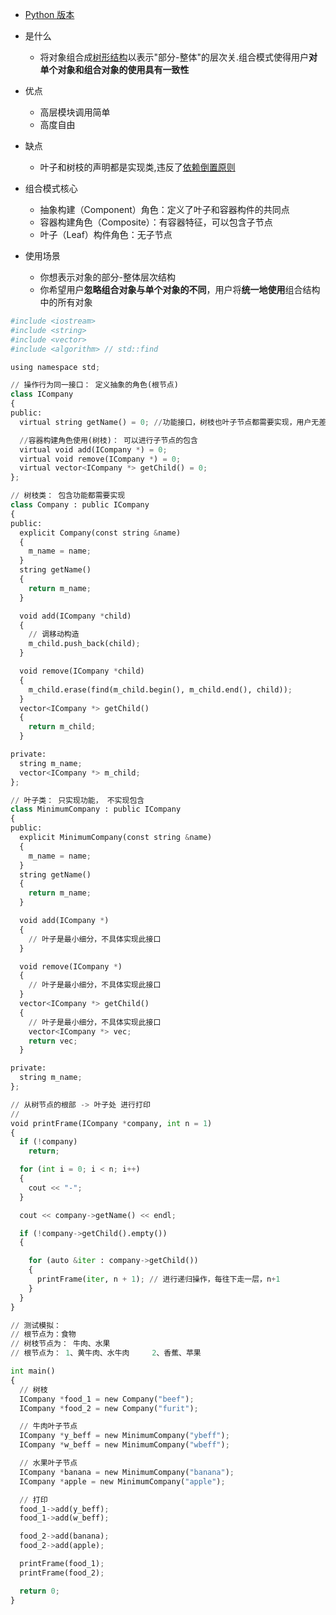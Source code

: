 - [Python 版本](https://blog.csdn.net/Htojk/article/details/129950966?ops_request_misc=&request_id=&biz_id=102&utm_term=Python%20%20%E7%BB%84%E5%90%88%E6%A8%A1%E5%BC%8F&utm_medium=distribute.pc_search_result.none-task-blog-2~all~sobaiduweb~default-0-129950966.142^v96^pc_search_result_base3&spm=1018.2226.3001.4187)
- 是什么
  - 将对象组合成[树形结构](https://so.csdn.net/so/search?q=树形结构&spm=1001.2101.3001.7020)以表示"部分-整体"的层次关.组合模式使得用户**对单个对象和组合对象的使用具有一致性**
- 优点
  - 高层模块调用简单
  - 高度自由
- 缺点
  - 叶子和树枝的声明都是实现类,违反了[依赖倒置原则](https://so.csdn.net/so/search?q=依赖倒置原则&spm=1001.2101.3001.7020)
- 组合模式核心
  - 抽象构建（Component）角色：定义了叶子和容器构件的共同点
  - 容器构建角色（Composite）：有容器特征，可以包含子节点
  - 叶子（Leaf）构件角色：无子节点

- 使用场景
  - 你想表示对象的部分-整体层次结构
  - 你希望用户**忽略组合对象与单个对象的不同**，用户将**统一地使用**组合结构中的所有对象

```python
#include <iostream>
#include <string>
#include <vector>
#include <algorithm> // std::find

using namespace std;

// 操作行为同一接口： 定义抽象的角色(根节点)
class ICompany
{
public:
  virtual string getName() = 0; //功能接口，树枝也叶子节点都需要实现，用户无差别使用该接口

  //容器构建角色使用(树枝)： 可以进行子节点的包含
  virtual void add(ICompany *) = 0;
  virtual void remove(ICompany *) = 0;
  virtual vector<ICompany *> getChild() = 0;
};

// 树枝类： 包含功能都需要实现
class Company : public ICompany
{
public:
  explicit Company(const string &name)
  {
    m_name = name;
  }
  string getName()
  {
    return m_name;
  }

  void add(ICompany *child)
  {
    // 调移动构造
    m_child.push_back(child);
  }

  void remove(ICompany *child)
  {
    m_child.erase(find(m_child.begin(), m_child.end(), child));
  }
  vector<ICompany *> getChild()
  {
    return m_child;
  }

private:
  string m_name;
  vector<ICompany *> m_child;
};

// 叶子类： 只实现功能， 不实现包含
class MinimumCompany : public ICompany
{
public:
  explicit MinimumCompany(const string &name)
  {
    m_name = name;
  }
  string getName()
  {
    return m_name;
  }

  void add(ICompany *)
  {
    // 叶子是最小细分，不具体实现此接口
  }

  void remove(ICompany *)
  {
    // 叶子是最小细分，不具体实现此接口
  }
  vector<ICompany *> getChild()
  {
    // 叶子是最小细分，不具体实现此接口
    vector<ICompany *> vec;
    return vec;
  }

private:
  string m_name;
};

// 从树节点的根部 -> 叶子处 进行打印
//
void printFrame(ICompany *company, int n = 1)
{
  if (!company)
    return;

  for (int i = 0; i < n; i++)
  {
    cout << "-";
  }

  cout << company->getName() << endl;

  if (!company->getChild().empty())
  {

    for (auto &iter : company->getChild())
    {
      printFrame(iter, n + 1); // 进行递归操作，每往下走一层，n+1
    }
  }
}

// 测试模拟：
// 根节点为：食物
// 树枝节点为： 牛肉、水果
// 根节点为： 1、黄牛肉、水牛肉     2、香蕉、苹果

int main()
{
  // 树枝
  ICompany *food_1 = new Company("beef");
  ICompany *food_2 = new Company("furit");

  // 牛肉叶子节点
  ICompany *y_beff = new MinimumCompany("ybeff");
  ICompany *w_beff = new MinimumCompany("wbeff");

  // 水果叶子节点
  ICompany *banana = new MinimumCompany("banana");
  ICompany *apple = new MinimumCompany("apple");

  // 打印
  food_1->add(y_beff);
  food_1->add(w_beff);

  food_2->add(banana);
  food_2->add(apple);

  printFrame(food_1);
  printFrame(food_2);

  return 0;
}

```

